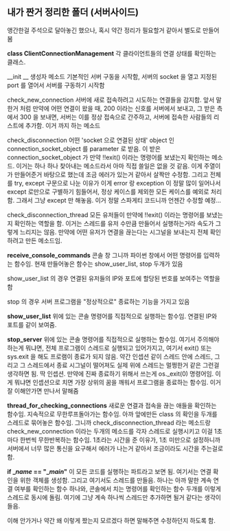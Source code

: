## 내가 짠거 정리한 폴더 (서버사이드)
앵간한걸 주석으로 달아놓긴 했으나, 혹시 약간 정리가 필요할거 같아서 별도로 만들어봄

**class ClientConnectionManagement**
각 클라이언트들의 연결 상태를 확인하는 클래스.

__init __ 
생성자 메소드  기본적인 서버 구동을 시작함, 서버의 socket 을 열고 지정된 port 를 열어서 서버를 구동하기 시작함

check_new_connection
서버에 새로 접속하려고 시도하는 연결들을 감지함. 앞서 말한거 처럼 만약에 어떤 연결이 왔을 때, 200 이라는 신호를 서버에서 보내고, 그 받은 측에서 300 을 보내면, 서버는 이를 정상 접속으로 간주하고, 서버에 접속한 사람들의 리스트에 추가함. 이거 까지 하는 메소드

check_disconnection
어떤 'socket 으로 연결된 상태' object 인 connection_socket_object 를 parameter 로 받음. 이 받은 connection_socket_object 가 만약 !!exit() 이라는 명령어를 보냈는지 확인하는 메소드. 이거는 하나 하나 찾아내는 메소드라서 아마 직접 쓸일은 없을 것 같음. 이게 주열이가 만들어준거 바탕으로 했는데 조금 에러가 있는거 같아서 살짝만 수정함. 그리고 전체를 try, except 구문으로 나눈 이유가 이게 error 랑 exception 이 정말 많이 일어나서 except 로만으로 구별하기 힘들어서, 정상 케이스를 제외한 모든 케이스를 예외로 처리함. 그래서 그냥 except 만 해놓음. 이거 정말 스파게티 코드니까 언젠간 수정할 예정... 

check_disconnection_thread
모든 유저들이 만약에 !!exit() 이라는 명령어를 보냈는지 확인하는 역할을 함. 이거는 스레드를 유저 수만큼 만들어서 실행하는거라 속도가 그렇게 느리지는 않음. 만약에 어떤 유저가 연결을 끊는다는 시그널을 보내는지 전체 확인하려고 만든 메소드임.

**receive_console_commands**
콘솔 창 그니까 파이썬 창에서 어떤 명령어를 입력하는 함수임. 
현재 만들어놓은 함수는 show_user_list, stop 두개가 있음

show_user_list 의 경우 연결된 유저들의 IP와 포트에 할당된 번호를 보여주는 역할을 함

stop 의 경우 서버 프로그램을 "정상적으로" 종료하는 기능을 가지고 있음

**show_user_list**
위에 있는 콘솔 명령어를 직접적으로 실행하는 함수임. 연결된 IP와 포트를 같이 보여줌. 

**stop_server**
위에 있는 콘솔 명령어를 직접적으로 실행하는 함수임.
여기서 주의해야 하는게 뭐냐면, 전체 프로그램이 스레드로 실행되고 있어가지고, 여기서 exit() 또는 sys.exit 을 해도 프로램이 종료가 되지 않음. 약간 인셉션 같이 스레드 안에 스레드, 그리고 그 스레드에서 종료 시그널이 떨어져도 실제 위에 스레드는 멀쩡한거 같은 그런걸 생각하면 됨. 딱 인셉션. 만약에 진짜 종료하기 위해서 쓰는게 os._exit(0) 명령어임. 이게 뭐냐면 인셉션으로 치면 가장 상위의 꿈을 깨워서 프로그램을 종료하는 함수임. 이거 잘 이해안가면 만나서 말해줌


**thread_for_checking_connections**
새로운 연결과 접속을 끊는 애들을 확인하는 함수임. 지속적으로 무한루프돌아가는 함수임. 아까 앞에만든 class 의 확인을 두개를 스레드로 묶어놓은 함수임. 그니까 check_disconnection_thread 라는 메소드랑 check_new_connection 이라는 두개의 메소드를 각자 스레드로 실행시키고 이걸 1초마다 한번씩 무한반복하는 함수임. 1초라는 시간을 준 이유가, 1초 미만으로 설정하니까 서버에서 너무 많은 통신을 요구해서 에러가 나는거 같아서 조금이라도 시간을 주는걸로 함. 

**if __name_ == "__main_"**
이 모든 코드를 실행하는 파트라고 보면 됨.
여기서는 연결 확인을 위한 객체를 생성함. 그리고 여기서도 스레드를 만들음. 하나는 아까 말한 계속 연결 여부를 확인하는 함수 하나와, 콘솔에서 치는 명령어를 확인하는 함수 두개를 이렇게 스레드로 동시에 돌림. 여기에 그냥 계속 하나씩 스레드만 추가하면 될거 같다는 생각이 들음.

이해 안가거나 약간 왜 이렇게 짰는지 모르겠다 하면 말해주면 수정하던지 하도록 함.
